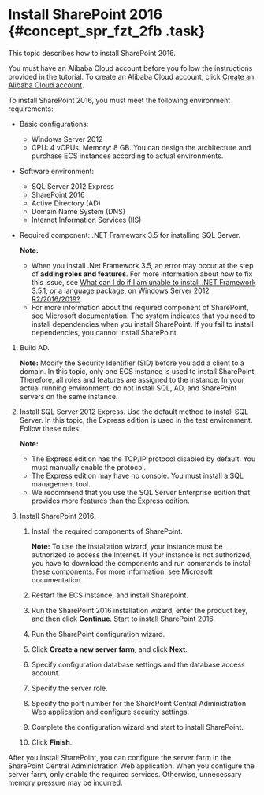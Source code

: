 # Install SharePoint 2016 {#concept_spr_fzt_2fb .task}

This topic describes how to install SharePoint 2016.

You must have an Alibaba Cloud account before you follow the instructions provided in the tutorial. To create an Alibaba Cloud account, click [Create an Alibaba Cloud account](https://account.alibabacloud.com/register/intl_register.htm).

To install SharePoint 2016, you must meet the following environment requirements:

-   Basic configurations:
    -   Windows Server 2012
    -   CPU: 4 vCPUs. Memory: 8 GB. You can design the architecture and purchase ECS instances according to actual environments.
-   Software environment:
    -   SQL Server 2012 Express
    -   SharePoint 2016
    -   Active Directory \(AD\)
    -   Domain Name System \(DNS\)
    -   Internet Information Services \(IIS\)
-   Required component: .NET Framework 3.5 for installing SQL Server.

    **Note:** 

    -   When you install .Net Framework 3.5, an error may occur at the step of **adding roles and features**. For more information about how to fix this issue, see [What can I do if I am unable to install .NET Framework 3.5.1, or a language package, on Windows Server 2012 R2/2016/2019?](https://www.alibabacloud.com/help/faq-detail/38203.htm).
    -   For more information about the required component of SharePoint, see Microsoft documentation. The system indicates that you need to install dependencies when you install SharePoint. If you fail to install dependencies, you cannot install SharePoint.

1.  Build AD. 

    **Note:** Modify the Security Identifier \(SID\) before you add a client to a domain. In this topic, only one ECS instance is used to install SharePoint. Therefore, all roles and features are assigned to the instance. In your actual running environment, do not install SQL, AD, and SharePoint servers on the same instance.

2.  Install SQL Server 2012 Express. Use the default method to install SQL Server. In this topic, the Express edition is used in the test environment. Follow these rules:

    **Note:** 

    -   The Express edition has the TCP/IP protocol disabled by default. You must manually enable the protocol.
    -   The Express edition may have no console. You must install a SQL management tool.
    -   We recommend that you use the SQL Server Enterprise edition that provides more features than the Express edition.
3.  Install SharePoint 2016. 
    1.  Install the required components of SharePoint. 

        **Note:** To use the installation wizard, your instance must be authorized to access the Internet. If your instance is not authorized, you have to download the components and run commands to install these components. For more information, see Microsoft documentation.

    2.  Restart the ECS instance, and install Sharepoint.
    3.  Run the SharePoint 2016 installation wizard, enter the product key, and then click **Continue**. Start to install SharePoint 2016.
    4.  Run the SharePoint configuration wizard. 
    5.  Click **Create a new server farm**, and click **Next**.
    6.  Specify configuration database settings and the database access account. 
    7.  Specify the server role. 
    8.  Specify the port number for the SharePoint Central Administration Web application and configure security settings. 
    9.  Complete the configuration wizard and start to install SharePoint. 
    10. Click **Finish**. 

After you install SharePoint, you can configure the server farm in the SharePoint Central Administration Web application. When you configure the server farm, only enable the required services. Otherwise, unnecessary memory pressure may be incurred.

